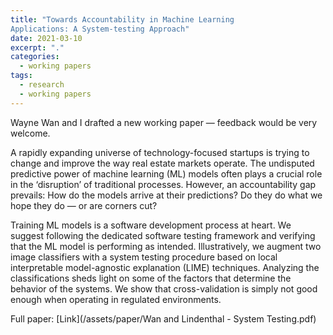 ```yaml
---
title: "Towards Accountability in Machine Learning
Applications: A System-testing Approach"
date: 2021-03-10
excerpt: "."
categories:
  - working papers
tags:
  - research
  - working papers
---
```


Wayne Wan and I drafted a new working paper &mdash; feedback would be very welcome.

A rapidly expanding universe of technology-focused startups is trying to change and improve the way real estate markets operate. The undisputed predictive power of machine learning (ML) models often plays a crucial role in the ‘disruption’ of traditional processes. However, an accountability gap prevails: How do the models arrive at their predictions? Do they do what we hope they do &mdash; or are corners cut?

Training ML models is a software development process at heart. We suggest following the
dedicated software testing framework and verifying that the ML model is performing as intended. Illustratively, we augment two image classifiers with a system testing procedure based on local interpretable model-agnostic explanation (LIME) techniques. Analyzing the classifications sheds light on some of the factors that determine the behavior of the systems. We show that cross-validation is simply not good enough when operating in regulated environments.

Full paper: [Link](/assets/paper/Wan and Lindenthal - System Testing.pdf)
